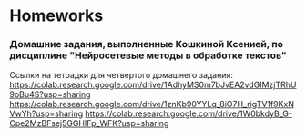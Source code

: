 # Homeworks
### Домашние задания, выполненные Кошкиной Ксенией, по дисциплине "Нейросетевые методы в обработке текстов"
Ссылки на тетрадки для четвертого домашнего задания:
https://colab.research.google.com/drive/1AdhyMS0m7bJvEA2vdGIMzjTRhU9oBu4S?usp=sharing
https://colab.research.google.com/drive/1znKb90YYLq_8iO7H_rigTV1f9KxNVwYh?usp=sharing
https://colab.research.google.com/drive/1W0bkdyB_G-Cpe2MzBFsej5GGHIFp_WFK?usp=sharing
